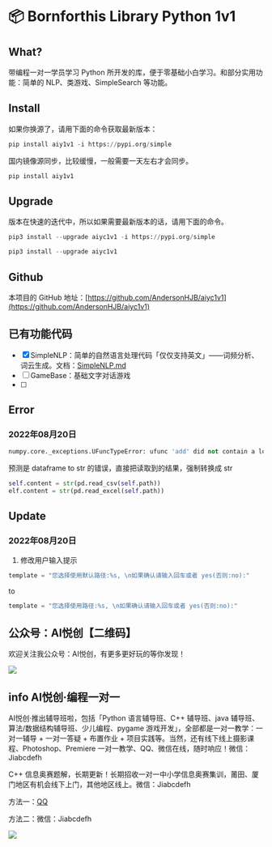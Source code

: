 # 📦 Bornforthis Library Python 1v1

## What?

带编程一对一学员学习 Python 所开发的库，便于零基础小白学习。和部分实用功能：简单的 NLP、类游戏、SimpleSearch 等功能。

## Install

如果你换源了，请用下面的命令获取最新版本：

```python
pip install aiy1v1 -i https://pypi.org/simple
```

国内镜像源同步，比较缓慢，一般需要一天左右才会同步。

```python
pip install aiy1v1
```

## Upgrade

版本在快速的迭代中，所以如果需要最新版本的话，请用下面的命令。

```python
pip3 install --upgrade aiyc1v1 -i https://pypi.org/simple
```

```python
pip3 install --upgrade aiyc1v1
```



## Github

本项目的 GitHub 地址：[https://github.com/AndersonHJB/aiyc1v1](https://github.com/AndersonHJB/aiyc1v1)



## 已有功能代码

- [x] SimpleNLP：简单的自然语言处理代码「仅仅支持英文」——词频分析、词云生成。文档：[SimpleNLP.md](./docs/SimpleNLP.md)
- [ ] GameBase：基础文字对话游戏
- [ ] 

## Error

### 2022年08月20日

```python
numpy.core._exceptions.UFuncTypeError: ufunc 'add' did not contain a loop with signature matching types (dtype('float64'), dtype('<U1')) -> None
```

预测是 dataframe to str 的错误，直接把读取到的结果，强制转换成 str

```python
self.content = str(pd.read_csv(self.path))
elf.content = str(pd.read_excel(self.path))
```





## Update

### 2022年08月20日
1. 修改用户输入提示
```python
template = "您选择使用默认路径:%s, \n如果确认请输入回车或者 yes(否则:no):"
```
to
```python
template = "您选择使用路径:%s, \n如果确认请输入回车或者 yes(否则:no):"
```
## 公众号：AI悦创【二维码】

欢迎关注我公众号：AI悦创，有更多更好玩的等你发现！

![](https://bornforthis.cn/gzh.jpg)

## info AI悦创·编程一对一

AI悦创·推出辅导班啦，包括「Python 语言辅导班、C++ 辅导班、java 辅导班、算法/数据结构辅导班、少儿编程、pygame 游戏开发」，全部都是一对一教学：一对一辅导 + 一对一答疑 + 布置作业 + 项目实践等。当然，还有线下线上摄影课程、Photoshop、Premiere 一对一教学、QQ、微信在线，随时响应！微信：Jiabcdefh

C++ 信息奥赛题解，长期更新！长期招收一对一中小学信息奥赛集训，莆田、厦门地区有机会线下上门，其他地区线上。微信：Jiabcdefh

方法一：[QQ](http://wpa.qq.com/msgrd?v=3&uin=1432803776&site=qq&menu=yes)

方法二：微信：Jiabcdefh


![](https://bornforthis.cn/zsxq.jpg)